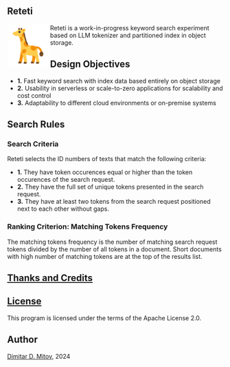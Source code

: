Reteti
--------------------------------------------------------------------------------

<img align="left" width="100" height="100" src="assets/fupi_svgrepo_com.png">
  
Reteti is a work-in-progress keyword search experiment based on LLM tokenizer and partitioned index in object storage.

## Design Objectives

* **1.** Fast keyword search with index data based entirely on object storage
* **2.** Usability in serverless or scale-to-zero applications for scalability and cost control
* **3.** Adaptability to different cloud environments or on-premise systems

## Search Rules

### Search Criteria

Reteti selects the ID numbers of texts that match the following criteria:

* **1.** They have token occurences equal or higher than the token occurences of the search request.
* **2.** They have the full set of unique tokens presented in the search request.
* **3.** They have at least two tokens from the search request positioned next to each other without gaps.

### Ranking Criterion: Matching Tokens Frequency

The matching tokens frequency is the number of matching search request tokens divided by the number of all tokens in a document. Short documents with high number of matching tokens are at the top of the results list.

## [Thanks and Credits](./CREDITS.md)

## [License](./LICENSE)

This program is licensed under the terms of the Apache License 2.0.

## Author

[Dimitar D. Mitov](https://www.linkedin.com/in/dimitar-mitov-12388982/), 2024
